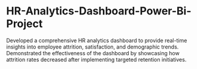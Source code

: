 # HR-Analytics-Dashboard-Power-Bi-Project
Developed a comprehensive HR analytics dashboard to provide real-time insights into employee attrition, satisfaction, and demographic trends. Demonstrated the effectiveness of the dashboard by showcasing how attrition rates decreased after implementing targeted retention initiatives.
